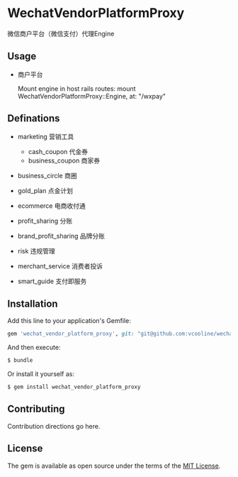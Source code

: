 # WechatVendorPlatformProxy
微信商户平台（微信支付）代理Engine

## Usage

* 商户平台

    Mount engine in host rails routes: mount WechatVendorPlatformProxy::Engine, at: "/wxpay"

## Definations

* marketing 营销工具

    * cash_coupon 代金券
    * business_coupon 商家券

* business_circle 商圈

* gold_plan 点金计划

* ecommerce 电商收付通

* profit_sharing 分账

* brand_profit_sharing 品牌分账

* risk 违规管理

* merchant_service 消费者投诉

* smart_guide 支付即服务

## Installation
Add this line to your application's Gemfile:

```ruby
gem 'wechat_vendor_platform_proxy', git: "git@github.com:vcooline/wechat_vendor_platform_proxy.git", branch: "master"
```

And then execute:
```bash
$ bundle
```

Or install it yourself as:
```bash
$ gem install wechat_vendor_platform_proxy
```

## Contributing
Contribution directions go here.

## License
The gem is available as open source under the terms of the [MIT License](https://opensource.org/licenses/MIT).
